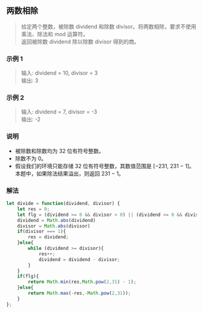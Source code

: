 
## 两数相除
> 给定两个整数，被除数 dividend 和除数 divisor。将两数相除，要求不使用乘法、除法和 mod 运算符。            
> 返回被除数 dividend 除以除数 divisor 得到的商。


### 示例 1
> 输入: dividend = 10, divisor = 3            
> 输出: 3

### 示例 2
> 输入: dividend = 7, divisor = -3            
> 输出: -2        


### 说明
+ 被除数和除数均为 32 位有符号整数。
+ 除数不为 0。
+ 假设我们的环境只能存储 32 位有符号整数，其数值范围是 [−231,  231 − 1]。本题中，如果除法结果溢出，则返回 231 − 1。
   

### 解法
```javascript 1.8
let divide = function(dividend, divisor) {
    let res = 0;
    let flg = (dividend >= 0 && divisor > 0) || (dividend <= 0 && divisor < 0);
    dividend = Math.abs(dividend)
    divisor = Math.abs(divisor)
    if(divisor === 1){
        res = dividend;
    }else{
        while (dividend >= divisor){
            res++;
            dividend = dividend - divisor;
        }
    }
    if(flg){
        return Math.min(res,Math.pow(2,31) - 1);
    }else{
        return Math.max(-res,-Math.pow(2,31));
    }
};
```

